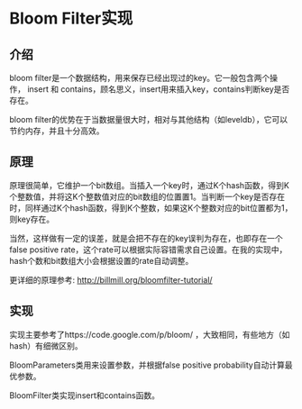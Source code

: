 # Bloom Filter实现

## 介绍
bloom filter是一个数据结构，用来保存已经出现过的key。它一般包含两个操作，
insert 和 contains，顾名思义，insert用来插入key，contains判断key是否存在。

bloom filter的优势在于当数据量很大时，相对与其他结构（如leveldb），它可以节约内存，并且十分高效。

## 原理
原理很简单，它维护一个bit数组。当插入一个key时，通过K个hash函数，得到K个整数值，并将这K个整数值对应的bit数组的位置置1。当判断一个key是否存在时，同样通过K个hash函数，得到K个整数，如果这K个整数对应的bit位置都为1，则key存在。

当然，这样做有一定的误差，就是会把不存在的key误判为存在，也即存在一个false positive rate，这个rate可以根据实际容错需求自己设置。在我的实现中，hash个数和bit数组大小会根据设置的rate自动调整。

更详细的原理参考: http://billmill.org/bloomfilter-tutorial/

## 实现
实现主要参考了https://code.google.com/p/bloom/ ，大致相同，有些地方（如hash）有细微区别。

BloomParameters类用来设置参数，并根据false positive probability自动计算最优参数。

BloomFilter类实现insert和contains函数。
